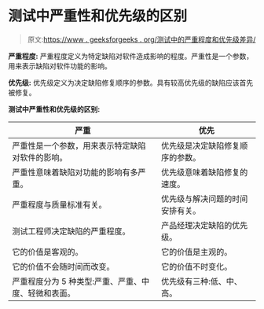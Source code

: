 # 测试中严重性和优先级的区别

> 原文:[https://www . geeksforgeeks . org/测试中的严重程度和优先级差异/](https://www.geeksforgeeks.org/difference-between-severity-and-priority-in-testing/)

**严重程度:**
严重程度定义为特定缺陷对软件造成影响的程度。严重性是一个参数，用来表示缺陷对软件功能的影响。

**优先级:**
优先级定义为决定缺陷修复顺序的参数。具有较高优先级的缺陷应该首先被修复。

**测试中严重性和优先级的区别:**

| 严重 | 优先 |
| --- | --- |
| 严重性是一个参数，用来表示特定缺陷对软件的影响。 | 优先级是决定缺陷修复顺序的参数。 |
| 严重性意味着缺陷对功能的影响有多严重。 | 优先级意味着缺陷修复的速度。 |
| 严重程度与质量标准有关。 | 优先级与解决问题的时间安排有关。 |
| 测试工程师决定缺陷的严重程度。 | 产品经理决定缺陷的优先级。 |
| 它的价值是客观的。 | 它的价值是主观的。 |
| 它的价值不会随时间而改变。 | 它的价值不时变化。 |
| 严重程度分为 5 种类型:严重、严重、中度、轻微和表面。 | 优先级有三种:低、中、高。 |